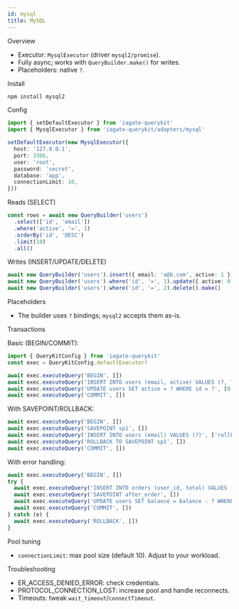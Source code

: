 ```yaml
---
id: mysql
title: MySQL
---
```


Overview

- Executor: `MysqlExecutor` (driver `mysql2/promise`).
- Fully async; works with `QueryBuilder.make()` for writes.
- Placeholders: native `?`.

Install
```bash
npm install mysql2
```

Config
```ts
import { setDefaultExecutor } from 'iagate-querykit'
import { MysqlExecutor } from 'iagate-querykit/adapters/mysql'

setDefaultExecutor(new MysqlExecutor({
  host: '127.0.0.1',
  port: 3306,
  user: 'root',
  password: 'secret',
  database: 'app',
  connectionLimit: 10,
}))
```

Reads (SELECT)
```ts
const rows = await new QueryBuilder('users')
  .select(['id', 'email'])
  .where('active', '=', 1)
  .orderBy('id', 'DESC')
  .limit(10)
  .all()
```

Writes (INSERT/UPDATE/DELETE)
```ts
await new QueryBuilder('users').insert({ email: 'a@b.com', active: 1 }).make()
await new QueryBuilder('users').where('id', '=', 1).update({ active: 0 }).make()
await new QueryBuilder('users').where('id', '=', 2).delete().make()
```

Placeholders

- The builder uses `?` bindings; `mysql2` accepts them as-is.

Transactions

Basic (BEGIN/COMMIT):
```ts
import { QueryKitConfig } from 'iagate-querykit'
const exec = QueryKitConfig.defaultExecutor!

await exec.executeQuery('BEGIN', [])
await exec.executeQuery('INSERT INTO users (email, active) VALUES (?, ?)', ['x@y.com', 1])
await exec.executeQuery('UPDATE users SET active = ? WHERE id = ?', [0, 1])
await exec.executeQuery('COMMIT', [])
```

With SAVEPOINT/ROLLBACK:
```ts
await exec.executeQuery('BEGIN', [])
await exec.executeQuery('SAVEPOINT sp1', [])
await exec.executeQuery('INSERT INTO users (email) VALUES (?)', ['rollback@example.com'])
await exec.executeQuery('ROLLBACK TO SAVEPOINT sp1', [])
await exec.executeQuery('COMMIT', [])
```

With error handling:
```ts
await exec.executeQuery('BEGIN', [])
try {
  await exec.executeQuery('INSERT INTO orders (user_id, total) VALUES (?, ?)', [1, 100])
  await exec.executeQuery('SAVEPOINT after_order', [])
  await exec.executeQuery('UPDATE users SET balance = balance - ? WHERE id = ?', [100, 1])
  await exec.executeQuery('COMMIT', [])
} catch (e) {
  await exec.executeQuery('ROLLBACK', [])
}
```

Pool tuning

- `connectionLimit`: max pool size (default 10). Adjust to your workload.

Troubleshooting

- ER_ACCESS_DENIED_ERROR: check credentials.
- PROTOCOL_CONNECTION_LOST: increase pool and handle reconnects.
- Timeouts: tweak `wait_timeout`/`connectTimeout`. 